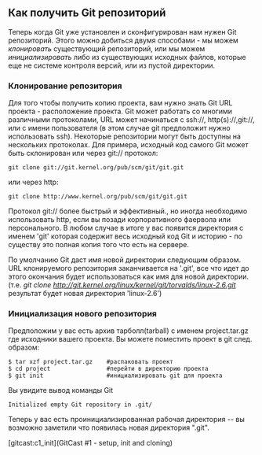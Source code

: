 ## Как получить Git репозиторий ##

Теперь когда Git уже установлен и сконфигурирован нам нужен Git репозиторий. Этого можно добиться двумя способами - мы можем *клонировать* существующий репозиторий, или мы можем *инициализировать* либо из существующих исходных файлов, которые еще не системе контроля версий, или из пустой директории.

### Клонирование репозитория ###

Для того чтобы получить копию проекта, вам нужно знать Git URL проекта - расположение проекта. Git может работать со многими различными протоколами, URL может начинаться с ssh://, http(s)://,git://, или с имени пользователя (в этом случае git предположит нужно использовать ssh). Некоторые репозитории могут быть доступны на нескольких протоколах. Для примера, исходный код самого Git может быть склонирован или через git:// протокол:

    git clone git://git.kernel.org/pub/scm/git/git.git

или через http:

    git clone http://www.kernel.org/pub/scm/git/git.git

Протокол git:// более быстрый и эффективный., но иногда необходимо использовать http, если вы позади корпоративного фаервола или персонального. В любом случае в итоге у вас появится директория с именем 'git' которая содержит весь исходный код Git и историю - по существу это полная копия того что есть на сервере.

По умолчанию Git даст имя новой директории следующим образом. URL клонируемого репозитория заканчивается на '.git', все что идет до этого окончания будет использоваться как имя для новой директории. (т.е. *git clone
http://git.kernel.org/linux/kernel/git/torvalds/linux-2.6.git* результат будет новая директория 'linux-2.6')

### Инициализация нового репозитория ###

Предположим у вас есть архив тарболл(tarball) с именем project.tar.gz где исходники вашего проекта. Вы можете поместить проект в git след. образом:

    $ tar xzf project.tar.gz    #распаковать проект
    $ cd project				#перейти в директорию проекта
    $ git init					#инициализировать git для проекта

Вы увидите вывод команды Git

    Initialized empty Git repository in .git/

Теперь у вас есть проинициализированная рабочая директория -- вы возможно заметили что появилась новая директория ".git".

[gitcast:c1_init](GitCast #1 - setup, init and cloning)
